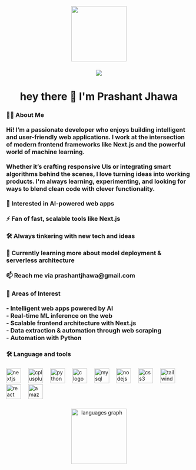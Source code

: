 <div align="center">
  <img height="150" src="https://media.giphy.com/media/M9gbBd9nbDrOTu1Mqx/giphy.gif"  />
</div>

###

<div align="center">
</div>

###

<div align="center">
  <img src="https://visitor-badge.laobi.icu/badge?page_id=karlos-2k.karlos-2k&"  />
</div>

###

<h1 align="center">hey there 👋 I'm Prashant Jhawa</h1>

###

<h3 align="left">👩‍💻  About Me <br><br>Hi! I’m a passionate developer who enjoys building intelligent and user-friendly web applications. I work at the intersection of modern frontend frameworks like Next.js and the powerful world of machine learning.<br><br>Whether it’s crafting responsive UIs or integrating smart algorithms behind the scenes, I love turning ideas into working products. I'm always learning, experimenting, and looking for ways to blend clean code with clever functionality.<br><br>🧠 Interested in AI-powered web apps<br><br>⚡ Fan of fast, scalable tools like Next.js<br><br>🛠️ Always tinkering with new tech and ideas<br><br>🌱 Currently learning more about model deployment & serverless architecture<br><br>📫 Reach me via prashantjhawa@gmail.com</h3>

###

<h3 align="left">🧠 Areas of Interest<br><br>- Intelligent web apps powered by AI<br>- Real-time ML inference on the web<br>- Scalable frontend architecture with Next.js<br>- Data extraction & automation through web scraping <br>- Automation with Python</h3>

###

<h3 align="left">🛠 Language and tools</h3>

###

<div align="left">
  <img src="https://cdn.jsdelivr.net/gh/devicons/devicon/icons/nextjs/nextjs-original.svg" height="40" alt="nextjs logo"  />
  <img width="12" />
  <img src="https://cdn.jsdelivr.net/gh/devicons/devicon/icons/cplusplus/cplusplus-original.svg" height="40" alt="cplusplus logo"  />
  <img width="12" />
  <img src="https://cdn.jsdelivr.net/gh/devicons/devicon/icons/python/python-original.svg" height="40" alt="python logo"  />
  <img width="12" />
  <img src="https://cdn.jsdelivr.net/gh/devicons/devicon/icons/c/c-original.svg" height="40" alt="c logo"  />
  <img width="12" />
  <img src="https://cdn.jsdelivr.net/gh/devicons/devicon/icons/mysql/mysql-original.svg" height="40" alt="mysql logo"  />
  <img width="12" />
  <img src="https://cdn.jsdelivr.net/gh/devicons/devicon/icons/nodejs/nodejs-original.svg" height="40" alt="nodejs logo"  />
  <img width="12" />
  <img src="https://cdn.jsdelivr.net/gh/devicons/devicon/icons/css3/css3-original.svg" height="40" alt="css3 logo"  />
  <img width="12" />
  <img src="https://cdn.jsdelivr.net/gh/devicons/devicon/icons/tailwindcss/tailwindcss-original-wordmark.svg" height="40" alt="tailwindcss logo"  />
  <img width="12" />
  <img src="https://cdn.jsdelivr.net/gh/devicons/devicon/icons/react/react-original.svg" height="40" alt="react logo"  />
  <img width="12" />
  <img src="https://cdn.jsdelivr.net/gh/devicons/devicon/icons/amazonwebservices/amazonwebservices-line-wordmark.svg" height="40" alt="amazonwebservices logo"  />
</div>

###

<div align="center">
  <img src="https://github-readme-stats.vercel.app/api/top-langs?username=karlos-2k&locale=en&hide_title=false&layout=compact&card_width=320&langs_count=5&theme=blueberry&hide_border=false&order=2" height="150" alt="languages graph"  />
</div>

###
